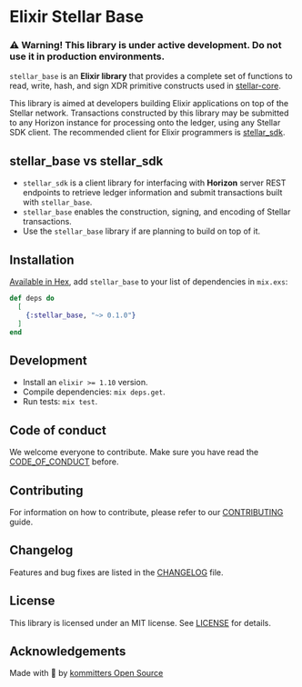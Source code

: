 # Elixir Stellar Base

### **⚠️ Warning! This library is under active development**. Do not use it in production environments.

`stellar_base` is an **Elixir library** that provides a complete set of functions to read, write, hash, and sign XDR primitive constructs used in [stellar-core](https://github.com/stellar/stellar-core).

This library is aimed at developers building Elixir applications on top of the Stellar network. Transactions constructed by this library may be submitted to any Horizon instance for processing onto the ledger, using any Stellar SDK client. The recommended client for Elixir programmers is [stellar_sdk][sdk].

## stellar_base vs stellar_sdk
* `stellar_sdk` is a client library for interfacing with **Horizon** server REST endpoints to retrieve ledger information and submit transactions built with `stellar_base`.
* `stellar_base` enables the construction, signing, and encoding of Stellar transactions.
* Use the `stellar_base` library if are planning to build on top of it.

## Installation
[Available in Hex][hex], add `stellar_base` to your list of dependencies in `mix.exs`:

```elixir
def deps do
  [
    {:stellar_base, "~> 0.1.0"}
  ]
end
```

## Development
* Install an `elixir >= 1.10` version.
* Compile dependencies: `mix deps.get`.
* Run tests: `mix test`.

## Code of conduct
We welcome everyone to contribute. Make sure you have read the [CODE_OF_CONDUCT][coc] before.

## Contributing
For information on how to contribute, please refer to our [CONTRIBUTING][contributing] guide.

## Changelog
Features and bug fixes are listed in the [CHANGELOG][changelog] file.

## License
This library is licensed under an MIT license. See [LICENSE][license] for details.

## Acknowledgements
Made with 💙 by [kommitters Open Source](https://kommit.co)

[license]: https://github.com/kommitters/stellar_base/blob/master/LICENSE.md
[coc]: https://github.com/kommitters/stellar_base/blob/master/CODE_OF_CONDUCT.md
[changelog]: https://github.com/kommitters/stellar_base/blob/master/CHANGELOG.md
[contributing]:https://github.com/kommitters/stellar_base/blob/master/CONTRIBUTING.md
[base]: https://github.com/kommitters/stellar_base
[sdk]: https://github.com/kommitters/stellar_sdk
[hex]: https://hex.pm/packages/stellar_base
